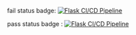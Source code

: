 



fail status badge:    [![Flask CI/CD Pipeline](https://github.com/beastgoku121-netizen/cicdpytest/actions/workflows/ci.yml/badge.svg)](https://github.com/beastgoku121-netizen/cicdpytest/actions/workflows/ci.yml)




pass status badge :  [![Flask CI/CD Pipeline](https://github.com/beastgoku121-netizen/cicdpytest/actions/workflows/ci.yml/badge.svg)](https://github.com/beastgoku121-netizen/cicdpytest/actions/workflows/ci.yml)








